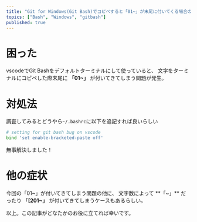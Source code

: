 ```yaml
---
title: "Git for Windows(Git Bash)でコピペすると「01~」が末尾に付いてくる場合の対処法"
topics: ["Bash", "Windows", "gitbash"]
published: true
---
```


# 困った

vscodeでGit Bashをデフォルトターミナルにして使っていると、
文字をターミナルにコピペした際末尾に **「01~」** が付いてきてしまう問題が発生。

# 対処法

調査してみるとどうやら`~/.bashrc`に以下を追記すれば良いらしい

```bash
# setting for git bash bug on vscode
bind 'set enable-bracketed-paste off'
```

無事解決しました！

# 他の症状

今回の「01~」が付いてきてしまう問題の他に、
文字数によって **「~」** だったり 「**[201~」** が付いてきてしまうケースもあるらしい。

以上。この記事がどなたかのお役に立てれば幸いです。

